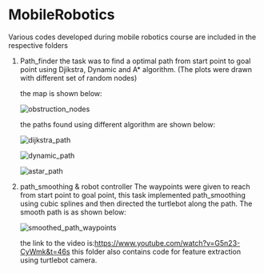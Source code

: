 # MobileRobotics
Various codes developed during mobile robotics course are included in the respective folders
1. Path_finder
    the task was to find a optimal path from start point to goal point using Djikstra, Dynamic and A* algorithm. (The plots were drawn with different set of random nodes)
    
    the map is shown below:
    
    ![obstruction_nodes](https://user-images.githubusercontent.com/25124540/33582118-4d34e48e-d95c-11e7-80be-74871182d2af.jpg)
    
    the paths found using different algorithm are shown below:

    ![dijkstra_path](https://user-images.githubusercontent.com/25124540/33582238-ee68aec6-d95c-11e7-812c-cfe5f8a0c395.jpg)
    
    ![dynamic_path](https://user-images.githubusercontent.com/25124540/33582247-f975e522-d95c-11e7-91a1-b9f8c3bd219d.jpg)
    
    ![astar_path](https://user-images.githubusercontent.com/25124540/33582256-040b1d54-d95d-11e7-94a2-b24ca1044b63.jpg)
 
2. path_smoothing & robot controller
    The waypoints were given to reach from start point to goal point, this task implemented path_smoothing using cubic splines and then directed the turtlebot along the path. The smooth path is as shown below:
    
    ![smoothed_path_waypoints](https://user-images.githubusercontent.com/25124540/33583436-1a12a472-d963-11e7-902d-6273ec0b7f53.jpg)

    the link to the video is:https://www.youtube.com/watch?v=G5n23-CyWmk&t=46s
    this folder also contains code for feature extraction using turtlebot camera.




